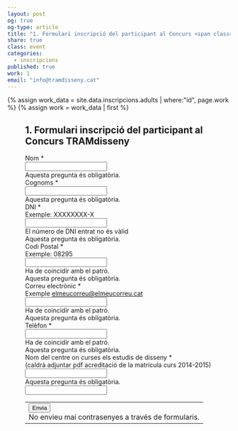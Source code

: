 ```yaml
---
layout: post
og: true
og-type: article
title: "1. Formulari inscripció del participant al Concurs <span class='bold'>TRAM</span> merchan<span class='bold'>DESIGN</span>" 
share: true
class: event
categories:
  - inscripcions
published: true
work: 1
email: "info@tramdisseny.cat"
---
```


{% assign work_data = site.data.inscripcions.adults | where:"id", page.work %}
{% assign work = work_data | first %}
<figure class="no-margin margin-bottom-1">
    <!-- <div class="embed-container embed-container_{{ work.aspect_ratio }}">
      <core-image sizing="cover" class="core-image-size" preload fade src="{{ work.featured_src }}"></core-image> 
    </div> -->
    <div class="padding-artwork-container">
      <h2>1. Formulari inscripció del participant al Concurs <span class="bold">TRAM</span>disseny</h2>
          <script type="text/javascript">
               var submitted=false;
          </script>
          <iframe name="hidden_iframe" id="hidden_iframe"
          style="display:none;" onload="if(submitted)
          {window.location='/gracies/';}">
          </iframe>
        <form action="https://docs.google.com/forms/d/12Trff2_avkJnUkJCnWS27okOlBSj6rFjQtvJA5Va-i4/formResponse" method="POST" id="ss-form" target="hidden_iframe" onsubmit="submitted=true;"><ol role="list" class="ss-question-list" style="padding-left: 0">
          <div class="ss-form-question errorbox-good" role="listitem">
          <div dir="ltr" class="ss-item ss-item-required ss-text"><div class="ss-form-entry">
          <label class="ss-q-item-label" for="entry_687878978"><div class="ss-q-title">Nom
          <label for="itemView.getDomIdToLabel()" aria-label="(Camp obligatori)"></label>
          <span class="ss-required-asterisk" aria-hidden="true">*</span></div>
          <div class="ss-q-help ss-secondary-text" dir="ltr"></div></label>
          <input type="text" name="entry.687878978" value="" class="ss-q-short" id="entry_687878978" dir="auto" aria-label="Nom  " aria-required="true" required="" title="">
          <div class="error-message" id="36061834_errorMessage"></div>
          <div class="required-message">Aquesta pregunta és obligatòria.</div>
          </div></div></div> <div class="ss-form-question errorbox-good" role="listitem">
          <div dir="ltr" class="ss-item ss-item-required ss-text"><div class="ss-form-entry">
          <label class="ss-q-item-label" for="entry_907814847"><div class="ss-q-title">Cognoms
          <label for="itemView.getDomIdToLabel()" aria-label="(Camp obligatori)"></label>
          <span class="ss-required-asterisk" aria-hidden="true">*</span></div>
          <div class="ss-q-help ss-secondary-text" dir="ltr"></div></label>
          <input type="text" name="entry.907814847" value="" class="ss-q-short" id="entry_907814847" dir="auto" aria-label="Cognoms  " aria-required="true" required="" title="">
          <div class="error-message" id="1435025098_errorMessage"></div>
          <div class="required-message">Aquesta pregunta és obligatòria.</div>
          </div></div></div> <div class="ss-form-question errorbox-good" role="listitem">
          <div dir="ltr" class="ss-item ss-item-required ss-text"><div class="ss-form-entry">
          <label class="ss-q-item-label" for="entry_1922092784"><div class="ss-q-title">DNI
          <label for="itemView.getDomIdToLabel()" aria-label="(Camp obligatori)"></label>
          <span class="ss-required-asterisk" aria-hidden="true">*</span></div>
          <div class="ss-q-help ss-secondary-text" dir="ltr">Exemple: XXXXXXXX-X</div></label>
          <input type="text" name="entry.1922092784" value="" class="ss-q-short" id="entry_1922092784" dir="auto" aria-label="DNI Exemple: XXXXXXXX-X El número de DNI entrat no és vàlid" aria-required="true" required="" pattern="(X|\d{1})\d{7}-\D{1}" title="El n&uacute;mero de DNI entrat no &eacute;s v&agrave;lid">
          <div class="error-message" id="977969337_errorMessage">El n&uacute;mero de DNI entrat no &eacute;s v&agrave;lid</div>
          <div class="required-message">Aquesta pregunta és obligatòria.</div>
          </div></div></div> <div class="ss-form-question errorbox-good" role="listitem">
          <div dir="ltr" class="ss-item ss-item-required ss-text"><div class="ss-form-entry">
          <label class="ss-q-item-label" for="entry_1346757104"><div class="ss-q-title">Codi Postal
          <label for="itemView.getDomIdToLabel()" aria-label="(Camp obligatori)"></label>
          <span class="ss-required-asterisk" aria-hidden="true">*</span></div>
          <div class="ss-q-help ss-secondary-text" dir="ltr">Exemple: 08295</div></label>
          <input type="text" name="entry.1346757104" value="" class="ss-q-short" id="entry_1346757104" dir="auto" aria-label="Codi Postal Exemple: 08295 Ha de coincidir amb el patró." aria-required="true" required="" pattern="^\d{5,6}(?:[-\s]\d{4})?$" title="Ha de coincidir amb el patr&oacute;.">
          <div class="error-message" id="673625846_errorMessage">Ha de coincidir amb el patr&oacute;.</div>
          <div class="required-message">Aquesta pregunta és obligatòria.</div>
          </div></div></div> <div class="ss-form-question errorbox-good" role="listitem">
          <div dir="ltr" class="ss-item ss-item-required ss-text"><div class="ss-form-entry">
          <label class="ss-q-item-label" for="entry_331527706"><div class="ss-q-title">Correu electrònic
          <label for="itemView.getDomIdToLabel()" aria-label="(Camp obligatori)"></label>
          <span class="ss-required-asterisk" aria-hidden="true">*</span></div>
          <div class="ss-q-help ss-secondary-text" dir="ltr">Exemple <a href="mailto:elmeucorreu@elmeucorreu.cat">elmeucorreu@elmeucorreu.cat</a></div></label>
          <input type="text" name="entry.331527706" value="" class="ss-q-short" id="entry_331527706" dir="auto" aria-label="Correu electrònic Exemple elmeucorreu@elmeucorreu.cat Ha de coincidir amb el patró." aria-required="true" required="" pattern="^[_a-z0-9-]+(.[_a-z0-9-]+)*@[a-z0-9-]+(.[a-z0-9-]+)*(.[a-z]{2,3})$" title="Ha de coincidir amb el patr&oacute;.">
          <div class="error-message" id="1294104972_errorMessage">Ha de coincidir amb el patr&oacute;.</div>
          <div class="required-message">Aquesta pregunta és obligatòria.</div>
          </div></div></div> <div class="ss-form-question errorbox-good" role="listitem">
          <div dir="ltr" class="ss-item ss-item-required ss-text"><div class="ss-form-entry">
          <label class="ss-q-item-label" for="entry_1923151561"><div class="ss-q-title">Telèfon
          <label for="itemView.getDomIdToLabel()" aria-label="(Camp obligatori)"></label>
          <span class="ss-required-asterisk" aria-hidden="true">*</span></div>
          <div class="ss-q-help ss-secondary-text" dir="ltr"></div></label>
          <input type="text" name="entry.1923151561" value="" class="ss-q-short" id="entry_1923151561" dir="auto" aria-label="Telèfon  Ha de coincidir amb el patró." aria-required="true" required="" pattern="^[9|6]{1}([\d]{2}[-]*){3}[\d]{2}$" title="Ha de coincidir amb el patr&oacute;.">
          <div class="error-message" id="1894593179_errorMessage">Ha de coincidir amb el patr&oacute;.</div>
          <div class="required-message">Aquesta pregunta és obligatòria.</div>
          </div></div></div> <div class="ss-form-question errorbox-good" role="listitem">
          <div dir="ltr" class="ss-item ss-item-required ss-text"><div class="ss-form-entry">
          <label class="ss-q-item-label" for="entry_1804931680"><div class="ss-q-title">Nom del centre on curses els estudis de disseny
          <label for="itemView.getDomIdToLabel()" aria-label="(Camp obligatori)"></label>
          <span class="ss-required-asterisk" aria-hidden="true">*</span></div>
          <div class="ss-q-help ss-secondary-text" dir="ltr">(caldrà adjuntar pdf acreditació de la matrícula curs 2014-2015)</div></label>
          <input type="text" name="entry.1804931680" value="" class="ss-q-short" id="entry_1804931680" dir="auto" aria-label="Nom del centre on curses els estudis de disseny (cal adjuntar al pdf acreditació de la matrícula curs 2014-2015) " aria-required="true" required="" title="">
          <div class="error-message" id="802495827_errorMessage"></div>
          <div class="required-message">Aquesta pregunta és obligatòria.</div>
          </div></div></div>
          <input type="hidden" name="draftResponse" value="[,,&quot;4291854145428465305&quot;]
          ">
          <input type="hidden" name="pageHistory" value="0">
          <input type="hidden" name="fbzx" value="4291854145428465305">
          <div class="ss-form-entry"><label id="ssTestLabel" for="ssTestValue"></label>
          <input type="text" name="ssTestValue" value="" id="ssTestValue" /></div>
          <div class="ss-item ss-navigate"><table id="navigation-table"><tbody><tr><td class="ss-form-entry goog-inline-block" id="navigation-buttons" dir="ltr">
          <input type="submit" name="submit" value="Envia" id="ss-submit" class="jfk-button jfk-button-action ">
          <div class="ss-password-warning ss-secondary-text">No envieu mai contrasenyes a través de formularis.</div></td>
          </tr></tbody></table></div></ol></form>
    </div>
</figure>